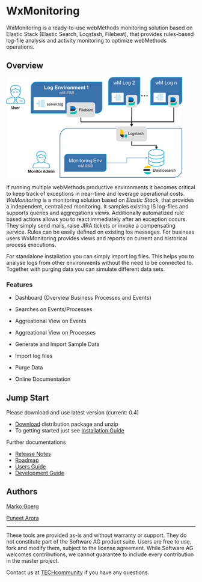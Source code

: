 # WxMonitoring
WxMonitoring is a ready-to-use webMethods monitoring solution based on Elastic Stack (Elastic Search, Logstash, Filebeat), that provides rules-based log-file analysis and activity monitoring to optimize webMethods operations.

## Overview
![System Architecture](ressources/img/architecture.png)

If running multiple webMethods productive environments it becomes critical to keep track of exceptions in near-time and leverage operational costs. _WxMonitoring_ is a monitoring solution based on _Elastic Stack_, that provides a independent, centralized monitoring. It samples existing IS log-files and supports queries and aggregations views. Additionally automatized rule based actions allows you to react immediately after an exception occurs. They simply send mails, raise JIRA tickets or invoke a compensating service. Rules can be easily defined on existing los messages. For business users WxMonitoring provides views and reports on current and historical process executions.

For standalone installation you can simply import log files. This helps you to analyse logs from other environments without the need to be connected to. Together with purging data you can simulate different data sets.

### Features

* Dashboard (Overview Business Processes and Events)
* Searches on Events/Processes
* Aggreational View on Events
* Aggreational View on Processes
* Generate and Import Sample Data
* Import log files
* Purge Data

* Online Documentation

## Jump Start
Please download and use latest version (current: 0.4)
* [Download](dist/WxMonitoring-dist-0.4.zip) distribution package and unzip
* To getting started just see [Installation Guide](assets/IS/Packages/WxMonitoring/pub/docs/getting-started.md)

Further documentations

* [Release Notes](assets/IS/Packages/WxMonitoring/pub/docs/release-notes.md)
* [Roadmap](assets/IS/Packages/WxMonitoring/pub/docs/roadmap.md)
* [Users Guide](assets/IS/Packages/WxMonitoring/pub/docs/users-guide.md)
* [Development Guide](assets/IS/Packages/WxMonitoring/pub/docs/development-guide.md)

## Authors
[Marko Goerg](mailto:Marko.Goerg@softwareag.com)

[Puneet Arora](mailto:Puneet.Arora@softwareag.com)
______________________
These tools are provided as-is and without warranty or support. They do not constitute part of the Software AG product suite. Users are free to use, fork and modify them, subject to the license agreement. While Software AG welcomes contributions, we cannot guarantee to include every contribution in the master project.	

Contact us at [TECHcommunity](mailto:technologycommunity@softwareag.com?subject=Github/SoftwareAG) if you have any questions.
